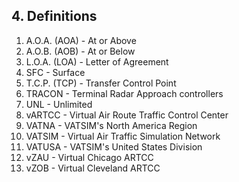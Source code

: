 ## 4. Definitions

1. A.O.A. (AOA) - At or Above
2. A.O.B. (AOB) - At or Below
3. L.O.A. (LOA) - Letter of Agreement
4. SFC - Surface
5. T.C.P. (TCP) - Transfer Control Point
6. TRACON - Terminal Radar Approach controllers
7. UNL - Unlimited
8. vARTCC - Virtual Air Route Traffic Control Center
9. VATNA - VATSIM's North America Region
10. VATSIM - Virtual Air Traffic Simulation Network
11. VATUSA - VATSIM's United States Division
12. vZAU - Virtual Chicago ARTCC
13. vZOB - Virtual Cleveland ARTCC
